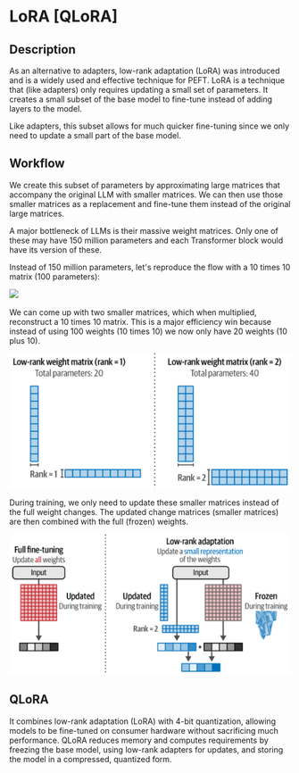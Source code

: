 # LoRA [QLoRA]

## Description

As an alternative to adapters, low-rank adaptation (LoRA) was introduced and is a widely used and effective technique for PEFT. LoRA is a technique that (like adapters) only requires updating a small set of parameters. It creates a small subset of the base model to fine-tune instead of adding layers to the model.

Like adapters, this subset allows for much quicker fine-tuning since we only need to update a small part of the base model.

## Workflow

We create this subset of parameters by approximating large matrices that accompany the original LLM with smaller matrices. We can then use those smaller matrices as a replacement and fine-tune them instead of the original large matrices.

A major bottleneck of LLMs is their massive weight matrices. Only one of these may have 150 million parameters and each Transformer block would have its version of these.

Instead of 150 million parameters, let's reproduce the flow with a 10 times 10 matrix (100 parameters):

<img src="full_rank.png" style="width:3.5in" />

We can come up with two smaller matrices, which when multiplied, reconstruct a 10 times 10 matrix. This is a major efficiency win because instead of using 100 weights (10 times 10) we now only have 20 weights (10 plus 10).

![](lora/low_rank.png)

During training, we only need to update these smaller matrices instead of the full weight changes. The updated change matrices (smaller matrices) are then combined with the full (frozen) weights.

![](lora/full_vs_lora.png)

## QLoRA

It combines low-rank adaptation (LoRA) with 4-bit quantization, allowing models to be fine-tuned on consumer hardware without sacrificing much performance. QLoRA reduces memory and computes requirements by freezing the base model, using low-rank adapters for updates, and storing the model in a compressed, quantized form.
